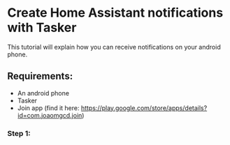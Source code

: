 # Create Home Assistant notifications with Tasker

This tutorial will explain how you can receive notifications on your android phone.

## Requirements:
- An android phone
- Tasker
- Join app (find it here: https://play.google.com/store/apps/details?id=com.joaomgcd.join)

### Step 1:
